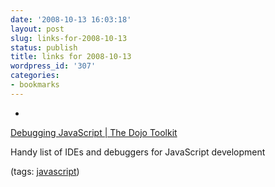 ```yaml
---
date: '2008-10-13 16:03:18'
layout: post
slug: links-for-2008-10-13
status: publish
title: links for 2008-10-13
wordpress_id: '307'
categories:
- bookmarks
---
```


  * 
                

[Debugging JavaScript | The Dojo Toolkit](http://dojotoolkit.org/node/136)


                

Handy list of IDEs and debuggers for JavaScript development


                

(tags: [javascript](http://delicious.com/eob/javascript))


            

